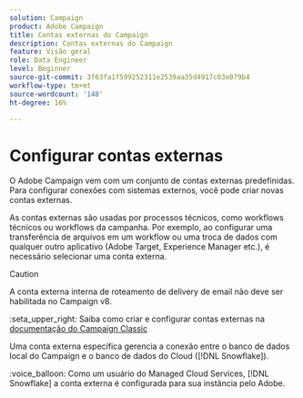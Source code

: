 ```yaml
---
solution: Campaign
product: Adobe Campaign
title: Contas externas do Campaign
description: Contas externas do Campaign
feature: Visão geral
role: Data Engineer
level: Beginner
source-git-commit: 3f63fa1f599252311e2539aa35d4917c03e079b4
workflow-type: tm+mt
source-wordcount: '148'
ht-degree: 16%

---
```


# Configurar contas externas

O Adobe Campaign vem com um conjunto de contas externas predefinidas. Para configurar conexões com sistemas externos, você pode criar novas contas externas.

As contas externas são usadas por processos técnicos, como workflows técnicos ou workflows da campanha. Por exemplo, ao configurar uma transferência de arquivos em um workflow ou uma troca de dados com qualquer outro aplicativo (Adobe Target, Experience Manager etc.), é necessário selecionar uma conta externa.


>[!CAUTION]
>
>A conta externa interna de roteamento de delivery de email não deve ser habilitada no Campaign v8.


:seta_upper_right: Saiba como criar e configurar contas externas na [documentação do Campaign Classic](https://experienceleague.adobe.com/docs/campaign-classic/using/installing-campaign-classic/accessing-external-database/external-accounts.html)

Uma conta externa específica gerencia a conexão entre o banco de dados local do Campaign e o banco de dados do Cloud ([!DNL Snowflake]).

:voice_balloon: Como um usuário do Managed Cloud Services, [!DNL Snowflake] a conta externa é configurada para sua instância pelo Adobe.
